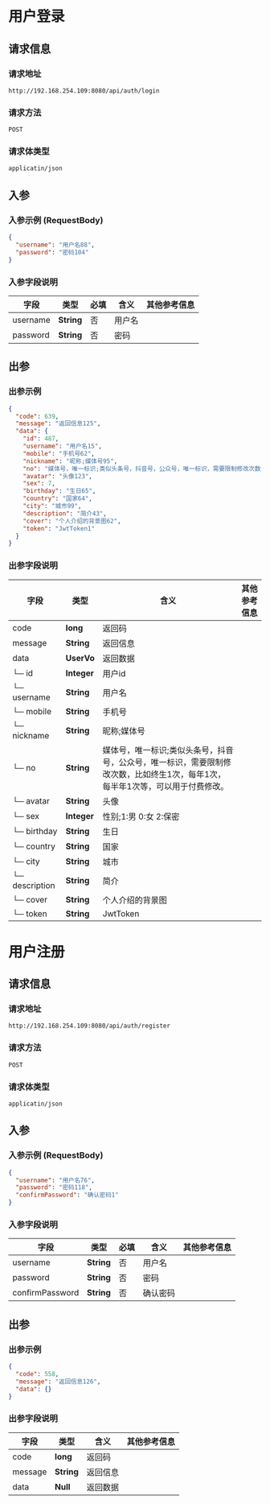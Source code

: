 # 用户登录

## 请求信息

### 请求地址
```
http://192.168.254.109:8080/api/auth/login
```

### 请求方法
```
POST
```

### 请求体类型
```
applicatin/json
```

## 入参
### 入参示例 (RequestBody)
```json
{
  "username": "用户名88",
  "password": "密码104"
}
```


### 入参字段说明

| **字段** | **类型**   | **必填** | **含义** | **其他参考信息** |
| -------- | ---------- | -------- | -------- | ---------------- |
| username | **String** | 否       | 用户名   |                  |
| password | **String** | 否       | 密码     |                  |

## 出参
### 出参示例
```json
{
  "code": 639,
  "message": "返回信息125",
  "data": {
    "id": 487,
    "username": "用户名15",
    "mobile": "手机号62",
    "nickname": "昵称;媒体号95",
    "no": "媒体号，唯一标识;类似头条号，抖音号，公众号，唯一标识，需要限制修改次数，比如终生1次，每年1次，每半年1次等，可以用于付费修改。44",
    "avatar": "头像123",
    "sex": 7,
    "birthday": "生日65",
    "country": "国家64",
    "city": "城市99",
    "description": "简介43",
    "cover": "个人介绍的背景图62",
    "token": "JwtToken1"
  }
}
```


### 出参字段说明

| **字段**       | **类型**    | **含义**                                                     | **其他参考信息** |
| -------------- | ----------- | ------------------------------------------------------------ | ---------------- |
| code           | **long**    | 返回码                                                       |                  |
| message        | **String**  | 返回信息                                                     |                  |
| data           | **UserVo**  | 返回数据                                                     |                  |
| └─ id          | **Integer** | 用户id                                                       |                  |
| └─ username    | **String**  | 用户名                                                       |                  |
| └─ mobile      | **String**  | 手机号                                                       |                  |
| └─ nickname    | **String**  | 昵称;媒体号                                                  |                  |
| └─ no          | **String**  | 媒体号，唯一标识;类似头条号，抖音号，公众号，唯一标识，需要限制修改次数，比如终生1次，每年1次，每半年1次等，可以用于付费修改。 |                  |
| └─ avatar      | **String**  | 头像                                                         |                  |
| └─ sex         | **Integer** | 性别;1:男  0:女  2:保密                                      |                  |
| └─ birthday    | **String**  | 生日                                                         |                  |
| └─ country     | **String**  | 国家                                                         |                  |
| └─ city        | **String**  | 城市                                                         |                  |
| └─ description | **String**  | 简介                                                         |                  |
| └─ cover       | **String**  | 个人介绍的背景图                                             |                  |
| └─ token       | **String**  | JwtToken                                                     |                  |



# 用户注册

## 请求信息

### 请求地址
```
http://192.168.254.109:8080/api/auth/register
```

### 请求方法
```
POST
```

### 请求体类型
```
applicatin/json
```

## 入参
### 入参示例 (RequestBody)
```json
{
  "username": "用户名76",
  "password": "密码118",
  "confirmPassword": "确认密码1"
}
```


### 入参字段说明

| **字段**        | **类型**   | **必填** | **含义** | **其他参考信息** |
| --------------- | ---------- | -------- | -------- | ---------------- |
| username        | **String** | 否       | 用户名   |                  |
| password        | **String** | 否       | 密码     |                  |
| confirmPassword | **String** | 否       | 确认密码 |                  |

## 出参
### 出参示例
```json
{
  "code": 558,
  "message": "返回信息126",
  "data": {}
}
```


### 出参字段说明

| **字段** | **类型**   | **含义** | **其他参考信息** |
| -------- | ---------- | -------- | ---------------- |
| code     | **long**   | 返回码   |                  |
| message  | **String** | 返回信息 |                  |
| data     | **Null**   | 返回数据 |                  |
